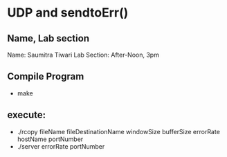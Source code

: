 # UDP and sendtoErr()

## Name, Lab section
Name: Saumitra Tiwari
Lab Section: After-Noon, 3pm

## Compile Program
- make

## execute:
- ./rcopy fileName fileDestinationName windowSize bufferSize errorRate hostName portNumber
- ./server errorRate portNumber 
